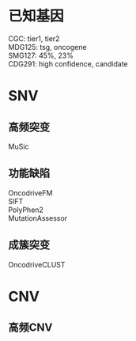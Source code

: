 # 已知基因
CGC: tier1, tier2  
MDG125: tsg, oncogene  
SMG127: 45%, 23%  
CDG291: high confidence, candidate

# SNV
## 高频突变
MuSic

## 功能缺陷
OncodriveFM  
SIFT  
PolyPhen2  
MutationAssessor  

## 成簇突变
OncodriveCLUST

# CNV
## 高频CNV
